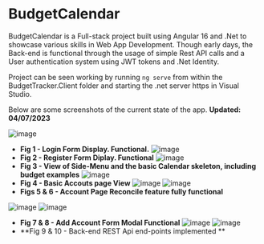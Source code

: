 # BudgetCalendar

BudgetCalendar is a Full-stack project built using Angular 16 and .Net to showcase various skills in Web App Development. Though early days, the Back-end is functional through the usage of simple Rest API calls and a User authentication system using JWT tokens and .Net Identity.

Project can be seen working by running `ng serve` from within the BudgetTracker.Client folder and starting the .net server https in Visual Studio.

Below are some screenshots of the current state of the app. **Updated: 04/07/2023**

![image](https://github.com/BearintheWillows/BudgetCalendar.Angular/assets/47339755/f0c925ed-1538-46ac-affb-c2519041163b)
- **Fig 1 - Login Form Display. Functional.**
![image](https://github.com/BearintheWillows/BudgetCalendar.Angular/assets/47339755/ebda2ce1-b4a0-4dcc-8573-76d763a34f99)
- **Fig 2 - Register Form Diplay. Functional**
![image](https://github.com/BearintheWillows/BudgetCalendar.Angular/assets/47339755/f81bf8f6-d9fc-461e-bfbd-51d9e75daa95)
- **Fig 3 - View of Side-Menu and the basic Calendar skeleton, including budget examples**
![image](https://github.com/BearintheWillows/BudgetCalendar.Angular/assets/47339755/5cc9a72f-df06-414d-b1af-0f7c67f79f75)
- **Fig 4 - Basic Accouts page View**
![image](https://github.com/BearintheWillows/BudgetCalendar.Angular/assets/47339755/653a9171-0810-4567-9cd4-d3a9ffc4ce18)
![image](https://github.com/BearintheWillows/BudgetCalendar.Angular/assets/47339755/d608871e-e745-4a6a-9903-55834347fa99)
- **Figs 5 & 6 - Account Page Reconcile feature fully functional**

![image](https://github.com/BearintheWillows/BudgetCalendar.Angular/assets/47339755/fab9c757-7134-428a-9265-2aee57b16c14)
![image](https://github.com/BearintheWillows/BudgetCalendar.Angular/assets/47339755/c4541fd7-ff75-4591-a413-794577e07a0a)
- **Fig 7 & 8 - Add Account Form Modal Functional**
![image](https://github.com/BearintheWillows/BudgetCalendar.Angular/assets/47339755/b7d859c8-db0d-446c-8a20-12008304570b)
![image](https://github.com/BearintheWillows/BudgetCalendar.Angular/assets/47339755/86617194-34aa-461e-ae4c-f4cd65eb9681)
- **Fig 9 & 10 - Back-end REST Api end-points implemented **






